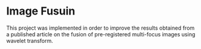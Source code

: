 # Image Fusuin

This project was implemented in order to improve the results obtained from a published article on the fusion of pre-registered multi-focus images using
wavelet transform.
